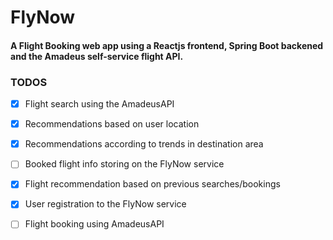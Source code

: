 # FlyNow
#### A Flight Booking web app using a Reactjs frontend, Spring Boot backened and the Amadeus self-service flight API. 

### TODOS

- [x] Flight search using the AmadeusAPI
- [x] Recommendations based on user location
- [x] Recommendations according to trends in destination area
- [ ] Booked flight info storing on the FlyNow service
- [x] Flight recommendation based on previous searches/bookings
- [x] User registration to the FlyNow service
- [ ] Flight booking using AmadeusAPI

